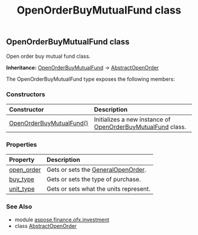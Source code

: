 ﻿---
title: OpenOrderBuyMutualFund class
second_title: Aspose.Finance for Python via .NET API References
description: 
type: docs
weight: 560
url: /python-net/aspose.finance.ofx.investment/openorderbuymutualfund/
is_root: false
---

## OpenOrderBuyMutualFund class

Open order buy mutual fund class.



**Inheritance:** [OpenOrderBuyMutualFund](/finance/python-net/aspose.finance.ofx.investment/openorderbuymutualfund) → 
[AbstractOpenOrder](/finance/python-net/aspose.finance.ofx.investment/abstractopenorder)



The OpenOrderBuyMutualFund type exposes the following members:

### Constructors
| Constructor | Description |
| :- | :- |
| [OpenOrderBuyMutualFund()](/finance/python-net/aspose.finance.ofx.investment/openorderbuymutualfund/__init__/#) | Initializes a new instance of [OpenOrderBuyMutualFund](/finance/python-net/aspose.finance.ofx.investment/openorderbuymutualfund) class. |


### Properties
| Property | Description |
| :- | :- |
| [open_order](/finance/python-net/aspose.finance.ofx.investment/openorderbuymutualfund/open_order) | Gets or sets the [GeneralOpenOrder](/finance/python-net/aspose.finance.ofx.investment/generalopenorder). |
| [buy_type](/finance/python-net/aspose.finance.ofx.investment/openorderbuymutualfund/buy_type) | Gets or sets the type of purchase. |
| [unit_type](/finance/python-net/aspose.finance.ofx.investment/openorderbuymutualfund/unit_type) | Gets or sets what the units represent. |


### See Also

* module [aspose.finance.ofx.investment](../)
* class [AbstractOpenOrder](/finance/python-net/aspose.finance.ofx.investment/abstractopenorder)
